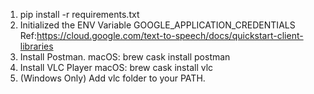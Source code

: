 1. pip install -r requirements.txt
2. Initialized the ENV Variable GOOGLE_APPLICATION_CREDENTIALS
  Ref:https://cloud.google.com/text-to-speech/docs/quickstart-client-libraries
3. Install Postman.
  macOS: brew cask install postman
4. Install VLC Player
  macOS: brew cask install vlc
5. (Windows Only) Add vlc folder to your PATH.
